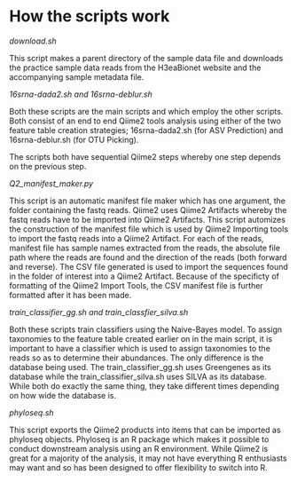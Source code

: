 
# How the scripts work

_download.sh_

This script makes a parent directory of the sample data file and downloads the practice sample data reads from the H3eaBionet website and the accompanying sample metadata file.

_16srna-dada2.sh and 16srna-deblur.sh_

Both these scripts are the main scripts and which employ the other scripts. Both consist of an end to end Qiime2 tools analysis using either of the two feature table creation strategies; 16srna-dada2.sh (for ASV Prediction) and 16srna-deblur.sh (for OTU Picking).

The scripts both have sequential Qiime2 steps whereby one step depends on the previous step.

_Q2_manifest_maker.py_

This script is an automatic manifest file maker which has one argument, the folder containing the fastq reads. Qiime2 uses Qiime2 Artifacts whereby the fastq reads have to be imported into Qiime2 Artifacts. This script automizes the construction of the manifest file which is used by Qiime2 Importing tools to import the fastq reads into a Qiime2 Artifact. For each of the reads, manifest file has sample names extracted from the reads, the absolute file path where the reads are found and the direction of the reads (both forward and reverse). The CSV file generated is used to import the sequences found in the folder of interest into a Qiime2 Artifact. Because of the specificty of formatting of the Qiime2 Import Tools, the CSV manifest file is further formatted after it has been made.


_train_classifier_gg.sh and train_classfier_silva.sh_

Both these scripts train classifiers using the Naive-Bayes model. To assign taxonomies to the feature table created earlier on in the main script, it is important to have a classifier which is used to assign taxonomies to the reads so as to determine their abundances. The only difference is the database being used. The train_classifier_gg.sh uses Greengenes as its database while the train_classifier_silva.sh uses SILVA as its database. While both do exactly the same thing, they take different times depending on how wide the database is.

_phyloseq.sh_

This script exports the Qiime2 products into items that can be imported as phyloseq objects. Phyloseq is an R package which makes it possible to conduct downstream analysis using an R environment. While Qiime2 is great for a majority of the analysis, it may not have everything R enthusiasts may want and so has been designed to offer flexibility to switch into R. 
